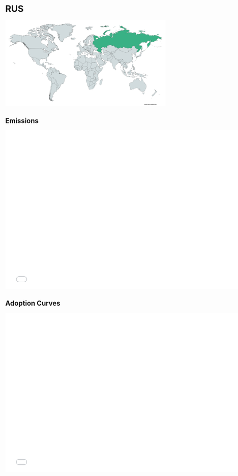 



# RUS 
  
![](../region%20maps/RUS.png)  
  
  

## Emissions
<iframe id='igraph' scrolling='no' style='border:none' seamless='seamless' src= "mwedges-pathway-RUS-dauncs.html" height='500' width='150%'></iframe>  
  

## Adoption Curves
<iframe id='igraph' scrolling='no' style='border:none' seamless='seamless' src= "scurves-RUS-pathway-dauncs.html" height='500' width='150%'></iframe>  

